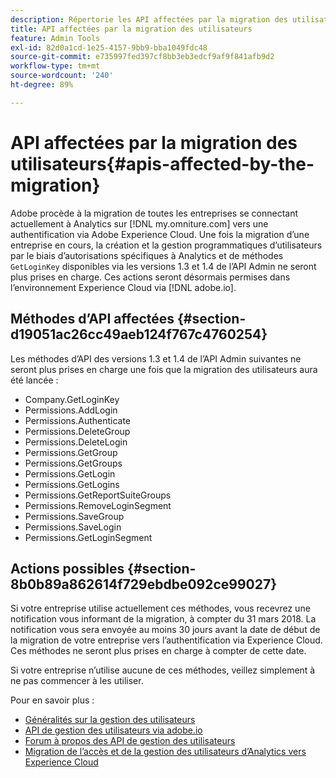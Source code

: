 ```yaml
---
description: Répertorie les API affectées par la migration des utilisateurs
title: API affectées par la migration des utilisateurs
feature: Admin Tools
exl-id: 82d0a1cd-1e25-4157-9bb9-bba1049fdc48
source-git-commit: e735997fed397cf8bb3eb3edcf9af9f841afb9d2
workflow-type: tm+mt
source-wordcount: '240'
ht-degree: 89%

---
```


# API affectées par la migration des utilisateurs{#apis-affected-by-the-migration}

Adobe procède à la migration de toutes les entreprises se connectant actuellement à Analytics sur [!DNL my.omniture.com] vers une authentification via Adobe Experience Cloud. Une fois la migration d’une entreprise en cours, la création et la gestion programmatiques d’utilisateurs par le biais d’autorisations spécifiques à Analytics et de méthodes `GetLoginKey` disponibles via les versions 1.3 et 1.4 de l’API Admin ne seront plus prises en charge. Ces actions seront désormais permises dans l’environnement Experience Cloud via [!DNL adobe.io].

## Méthodes d’API affectées {#section-d19051ac26cc49aeb124f767c4760254}

Les méthodes d’API des versions 1.3 et 1.4 de l’API Admin suivantes ne seront plus prises en charge une fois que la migration des utilisateurs aura été lancée :

* Company.GetLoginKey
* Permissions.AddLogin
* Permissions.Authenticate
* Permissions.DeleteGroup
* Permissions.DeleteLogin
* Permissions.GetGroup
* Permissions.GetGroups
* Permissions.GetLogin
* Permissions.GetLogins
* Permissions.GetReportSuiteGroups
* Permissions.RemoveLoginSegment
* Permissions.SaveGroup
* Permissions.SaveLogin
* Permissions.GetLoginSegment

## Actions possibles {#section-8b0b89a862614f729ebdbe092ce99027}

Si votre entreprise utilise actuellement ces méthodes, vous recevrez une notification vous informant de la migration, à compter du 31 mars 2018. La notification vous sera envoyée au moins 30 jours avant la date de début de la migration de votre entreprise vers l’authentification via Experience Cloud. Ces méthodes ne seront plus prises en charge à compter de cette date.

Si votre entreprise n’utilise aucune de ces méthodes, veillez simplement à ne pas commencer à les utiliser.

Pour en savoir plus :

* [Généralités sur la gestion des utilisateurs](https://helpx.adobe.com/fr/enterprise/help/users.html)
* [API de gestion des utilisateurs via adobe.io](https://developer.adobe.com/UMAPI/)
* [Forum à propos des API de gestion des utilisateurs](https://community.adobe.com/t5/enterprise-teams/bd-p/enterprise-and-teams)
* [Migration de l’accès et de la gestion des utilisateurs d’Analytics vers Experience Cloud](https://experienceleague.adobe.com/docs/analytics/admin/user-product-management/user-management/migrate-users/c-migration-tool.html?lang=fr)
